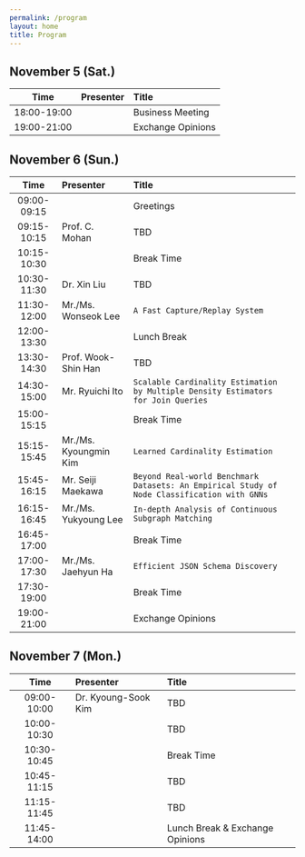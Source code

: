 ```yaml
---
permalink: /program
layout: home
title: Program
---
```



## November 5 (Sat.)

|Time|Presenter|Title|
|:-:|:-|:-|
|18:00-19:00||Business Meeting|
|19:00-21:00||Exchange Opinions|


## November 6 (Sun.)

|Time|Presenter|Title|
|:-:|:-|:-|
|09:00-09:15||Greetings|
|09:15-10:15|Prof. C. Mohan|TBD|
|10:15-10:30||Break Time|
|10:30-11:30|Dr. Xin Liu|TBD|
|11:30-12:00|Mr./Ms. Wonseok Lee|`A Fast Capture/Replay System`|
|12:00-13:30||Lunch Break|
|13:30-14:30|Prof. Wook-Shin Han|TBD|
|14:30-15:00|Mr. Ryuichi Ito|`Scalable Cardinality Estimation by Multiple Density Estimators for Join Queries`|
|15:00-15:15||Break Time|
|15:15-15:45|Mr./Ms. Kyoungmin Kim|`Learned Cardinality Estimation`|
|15:45-16:15|Mr. Seiji Maekawa|`Beyond Real-world Benchmark Datasets: An Empirical Study of Node Classification with GNNs`|
|16:15-16:45|Mr./Ms. Yukyoung Lee|`In-depth Analysis of Continuous Subgraph Matching`|
|16:45-17:00||Break Time|
|17:00-17:30|Mr./Ms. Jaehyun Ha|`Efficient JSON Schema Discovery`|
|17:30-19:00||Break Time|
|19:00-21:00||Exchange Opinions|


## November 7 (Mon.)

|Time|Presenter|Title|
|:-:|:-|:-|
|09:00-10:00|Dr. Kyoung-Sook Kim|TBD|
|10:00-10:30||TBD|
|10:30-10:45||Break Time|
|10:45-11:15||TBD|
|11:15-11:45||TBD|
|11:45-14:00||Lunch Break & Exchange Opinions|
